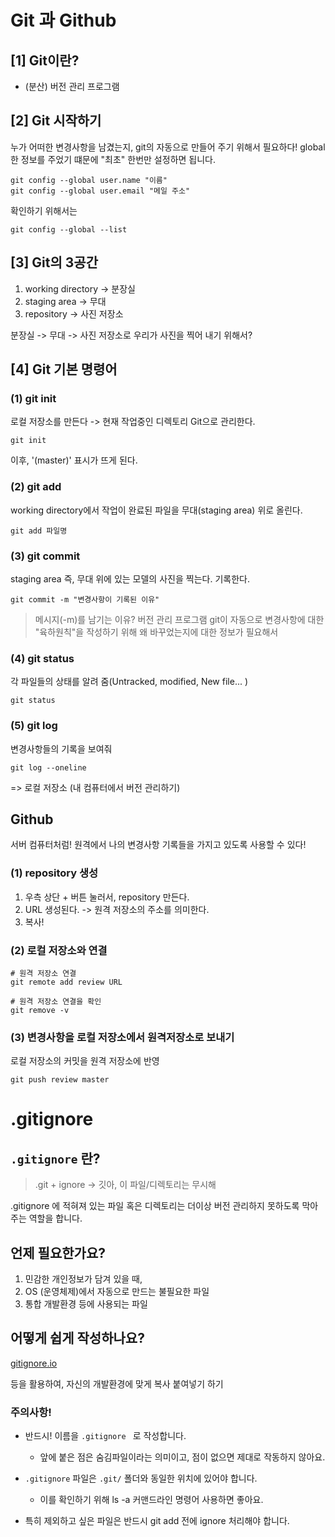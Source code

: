 # Git 과 Github

## [1] Git이란?
- (분산) 버전 관리 프로그램

## [2] Git 시작하기
누가 어떠한 변경사항을 남겼는지, git의 자동으로 만들어 주기 위해서 필요하다!
global 한 정보를 주었기 떄문에 "최초" 한번만 설정하면 됩니다.

```
git config --global user.name "이름"
git config --global user.email "메일 주소"
```

확인하기 위해서는
```
git config --global --list
```

## [3] Git의 3공간
1. working directory -> 분장실
2. staging area -> 무대
3. repository -> 사진 저장소

분장실 -> 무대 -> 사진 저장소로 우리가 사진을 찍어 내기 위해서?

## [4] Git 기본 명령어
### (1) git init
로컬 저장소를 만든다 -> 현재 작업중인 디렉토리 Git으로 관리한다.
```
git init
```
이후, '(master)' 표시가 뜨게 된다.

### (2) git add
working directory에서 작업이 완료된 파일을 무대(staging area) 위로 올린다.
```
git add 파일명
```

### (3) git commit
staging area 즉, 무대 위에 있는 모델의 사진을 찍는다. 기록한다.
```
git commit -m "변경사항이 기록된 이유"
```
> 메시지(-m)를 남기는 이유?
버전 관리 프로그램 git이 자동으로 변경사항에 대한 "육하원칙"을 작성하기 위해 왜 바꾸었는지에 대한 정보가 필요해서

### (4) git status

각 파일들의 상태를 알려 줌(Untracked, modified, New file... )

```
git status
```

### (5) git log

변경사항들의 기록을 보여줘
```
git log --oneline
```

=> 로컬 저장소 (내 컴퓨터에서 버전 관리하기)

## Github
서버 컴퓨터처럼! 원격에서 나의 변경사항 기록들을 가지고 있도록 사용할 수 있다!

### (1) repository 생성
1. 우측 상단 + 버튼 눌러서, repository 만든다.
2. URL 생성된다. -> 원격 저장소의 주소를 의미한다.
3. 복사!

### (2) 로컬 저장소와 연결
```
# 원격 저장소 연결
git remote add review URL

# 원격 저장소 연결을 확인
git remove -v
```
### (3) 변경사항을 로컬 저장소에서 원격저장소로 보내기
로컬 저장소의 커밋을 원격 저장소에 반영
```
git push review master
```

# .gitignore

## `.gitignore` 란?
> .git + ignore -> 깃아, 이 파일/디렉토리는 무시해

.gitignore 에 적혀져 있는 파일 혹은 디렉토리는 더이상 버전 관리하지 못하도록 막아주는 역할을 합니다.

## 언제 필요한가요?
1. 민감한 개인정보가 담겨 있을 때,
2. OS (운영체제)에서 자동으로 만드는 불필요한 파일
3. 통합 개발환경 등에 사용되는 파일

## 어떻게 쉽게 작성하나요?
[gitignore.io](https://www.toptal.com/developers/gitignore/)

등을 활용하여, 자신의 개발환경에 맞게 복사 붙여넣기 하기

### 주의사항!
- 반드시! 이름을 `.gitignore ` 로 작성합니다. 
  - 앞에 붙은 점은 숨김파일이라는 의미이고, 점이 없으면 제대로 작동하지 않아요.

- `.gitignore` 파일은 `.git/` 폴더와 동일한 위치에 있어야 합니다.
  - 이를 확인하기 위해 ls -a 커맨드라인 명령어 사용하면 좋아요.

- 특히 제외하고 싶은 파일은 반드시 git add 전에 ignore 처리해야 합니다.
